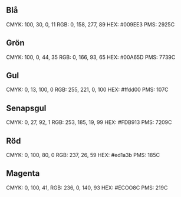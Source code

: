 
## Blå
CMYK: 100, 30, 0, 11
RGB: 0, 158, 277, 89 
HEX: #009EE3
PMS: 2925C 

## Grön
CMYK: 100, 0, 44, 35 
RGB: 0, 166, 93, 65
HEX: #00A65D 
PMS: 7739C 

## Gul
CMYK: 0, 13, 100, 0
RGB: 255, 221, 0, 100
HEX: #ffdd00
PMS: 107C

## Senapsgul
CMYK: 0, 27, 92, 1
RGB: 253, 185, 19, 99
HEX: #FDB913
PMS: 7209C 

## Röd
CMYK: 0, 100, 80, 0
RGB: 237, 26, 59
HEX: #ed1a3b
PMS: 185C 

## Magenta
CMYK: 0, 100, 41, 
RGB: 236, 0, 140, 93
HEX: #ECOO8C
PMS: 219C 
